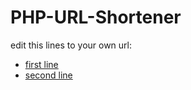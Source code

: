 # PHP-URL-Shortener

edit this lines to your own url:

- [first line](https://github.com/briexenv/PHP-URL-Shortener/blob/dd729e8ba7fef2b49905b43547b4e39fd4889006/js/main.js#L7)
- [second line](https://github.com/briexenv/PHP-URL-Shortener/blob/dd729e8ba7fef2b49905b43547b4e39fd4889006/js/main.js#L13)
